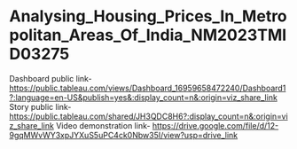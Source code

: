 # Analysing_Housing_Prices_In_Metropolitan_Areas_Of_India_NM2023TMID03275

Dashboard public link-
https://public.tableau.com/views/Dashboard_16959658472240/Dashboard1?:language=en-US&publish=yes&:display_count=n&:origin=viz_share_link
Story public link-
https://public.tableau.com/shared/JH3QDC8H6?:display_count=n&:origin=viz_share_link
Video demonstration link-
https://drive.google.com/file/d/12-9gqMWvWY3xpJYXuS5uPC4ck0Nbw35I/view?usp=drive_link
